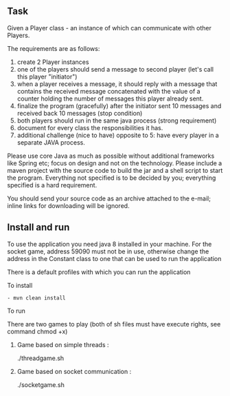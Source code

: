 
## Task ##

Given a Player class - an instance of which can communicate with other Players.

The requirements are as follows:

1. create 2 Player instances
2. one of the players should send a message to second player (let's call this player "initiator")
3. when a player receives a message, it should reply with a message that contains the received message concatenated with the value of a counter holding the number of messages this player already sent.
4. finalize the program (gracefully) after the initiator sent 10 messages and received back 10 messages (stop condition)
5. both players should run in the same java process (strong requirement)
6. document for every class the responsibilities it has.
7. additional challenge (nice to have) opposite to 5: have every player in a separate JAVA process.

Please use core Java as much as possible without additional frameworks like Spring etc; focus on design and not on the technology.
Please include a maven project with the source code to build the jar and a shell script to start the program.
Everything not specified is to be decided by you; everything specified is a hard requirement.

You should send your source code as an archive attached to the e-mail; inline links for downloading will be ignored.

## Install and run ##

To use the application you need java 8 installed in your machine. 
For the socket game, address 59090 must not be in use, otherwise change the address in the Constant class to one that can be used to run the application

There is a default profiles with which you can run the application

To install 

	- mvn clean install

To run 

There are two games to play (both of sh files must have execute rights, see command chmod +x)

1) Game based on simple threads :

	./threadgame.sh

2) Game based on socket communication :

	./socketgame.sh
